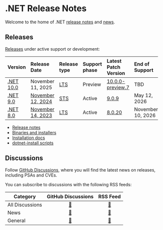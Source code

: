 # .NET Release Notes

Welcome to the home of .NET [release notes](./release-notes/README.md) and [news](https://github.com/dotnet/core/discussions/categories/news).

## Releases

[Releases](./releases.md) under active support or development:

|  Version  | Release Date | Release type | Support phase | Latest Patch Version | End of Support |
| :-- | :-- | :-- | :-- | :-- | :-- |
| [.NET 10.0](release-notes/10.0/README.md) | November 11, 2025 | [LTS][policies] | Preview | [10.0.0-preview.7][10.0.0-preview.7] | TBD |
| [.NET 9.0](release-notes/9.0/README.md) | [November 12, 2024](https://devblogs.microsoft.com/dotnet/announcing-dotnet-9/) | [STS][policies] | Active | [9.0.9][9.0.9] | May 12, 2026 |
| [.NET 8.0](release-notes/8.0/README.md) | [November 14, 2023](https://devblogs.microsoft.com/dotnet/announcing-dotnet-8/) | [LTS][policies] | Active | [8.0.20][8.0.20] | November 10, 2026 |

[10.0.0-preview.7]: release-notes/10.0/preview/preview7/10.0.0-preview.7.md
[9.0.9]: release-notes/9.0/9.0.9/9.0.9.md
[8.0.20]: release-notes/8.0/8.0.20/8.0.20.md
[policies]: release-policies.md

* [Release notes](./release-notes/README.md)
* [Binaries and installers](https://dotnet.microsoft.com/download/dotnet)
* [Installation docs](https://learn.microsoft.com/dotnet/core/install/)
* [dotnet-install scripts](https://learn.microsoft.com/dotnet/core/tools/dotnet-install-script)

## Discussions

Follow [GitHub Discussions](https://github.com/dotnet/core/discussions), where you will find the latest news on releases, including PSAs and CVEs.

You can subscribe to discussions with the following RSS feeds:

| Category | GitHub Discussions | RSS Feed |
| --- | :--: | :--: |
| All Discussions | [🔗](https://github.com/dotnet/core/discussions) | [🔗](https://github.com/dotnet/core/discussions.atom) |
| News | [🔗](https://github.com/dotnet/core/discussions/categories/news) | [🔗](https://github.com/dotnet/core/discussions/categories/news.atom) |
| General  | [🔗](https://github.com/dotnet/core/discussions/categories/general) | [🔗](https://github.com/dotnet/core/discussions/categories/general.atom) |
